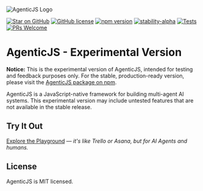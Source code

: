 ![AgenticJS Logo](https://www.agenticjs.com/logo.svg)

[![Star on GitHub](https://img.shields.io/github/stars/AI-Champions/agenticjs.svg?style=social)](https://github.com/AI-Champions/AgenticJS)
[![GitHub license](https://img.shields.io/badge/license-MIT-blue.svg)](https://github.com/AI-Champions/agenticjs/blob/main/LICENSE) [![npm version](https://img.shields.io/npm/v/agenticjs.svg?style=flat)](https://www.npmjs.com/package/agenticjs)
[![stability-alpha](https://img.shields.io/badge/stability-alpha-f4d03f.svg)](https://github.com/mkenney/software-guides/blob/master/STABILITY-BADGES.md#alpha)
[![Tests](https://github.com/AI-Champions/AgenticJS/actions/workflows/stable-main-check-workflow.yml/badge.svg)](https://github.com/AI-Champions/AgenticJS/actions/workflows/stable-main-check-workflow.yml)
[![PRs Welcome](https://img.shields.io/badge/PRs-welcome-brightgreen.svg)](https://github.com/AI-Champions/AgenticJS/pulls)

# AgenticJS - Experimental Version

**Notice:** This is the experimental version of AgenticJS, intended for testing and feedback purposes only. For the stable, production-ready version, please visit the [AgenticJS package on npm](https://www.npmjs.com/agenticjs).

AgenticJS is a JavaScript-native framework for building multi-agent AI systems. This experimental version may include untested features that are not available in the stable release.

## Try It Out

[Explore the Playground](https://agenticjs.com) — *it's like Trello or Asana, but for AI Agents and humans.*

## License
AgenticJS is MIT licensed.